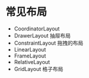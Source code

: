 # 常见布局

- CoordinatorLayout
- DrawerLayout 抽屉布局
- ConstraintLayout 拖拽的布局
- LinearLayout
- FrameLayout
- RelativeLayout
- GridLayout 格子布局